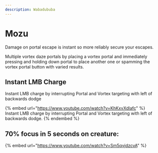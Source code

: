 ```yaml
---
description: Wabadububa
---
```


# Mozu

Damage on portal escape is instant so more reliably secure your escapes.

Multiple vortex daze portals by placing a vortex portal and immediately pressing and holding down portal to place another one or spamming the vortex portal button with varied results.&#x20;

## Instant LMB Charge

Instant LMB charge by interrupting Portal and Vortex targeting with left of backwards dodge

{% embed url="https://www.youtube.com/watch?v=KhKxvXdlafc" %}
Instant LMB charge by interrupting Portal and Vortex targeting with left of backwards dodge.
{% endembed %}

## 70% focus in 5 seconds on creature:

{% embed url="https://www.youtube.com/watch?v=Sm5qvjdzcvA" %}
